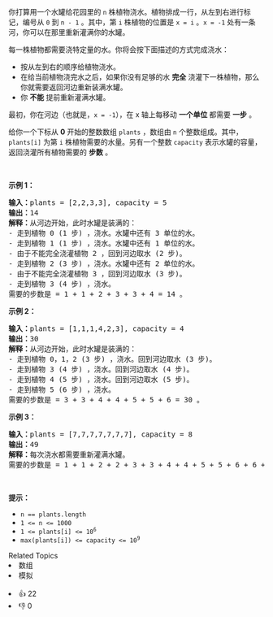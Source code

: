 <p>你打算用一个水罐给花园里的 <code>n</code> 株植物浇水。植物排成一行，从左到右进行标记，编号从 <code>0</code> 到 <code>n - 1</code> 。其中，第 <code>i</code> 株植物的位置是 <code>x = i</code> 。<code>x = -1</code>&nbsp;处有一条河，你可以在那里重新灌满你的水罐。</p>

<p>每一株植物都需要浇特定量的水。你将会按下面描述的方式完成浇水：</p>

<ul> 
 <li>按从左到右的顺序给植物浇水。</li> 
 <li>在给当前植物浇完水之后，如果你没有足够的水 <strong>完全</strong> 浇灌下一株植物，那么你就需要返回河边重新装满水罐。</li> 
 <li>你 <strong>不能</strong> 提前重新灌满水罐。</li> 
</ul>

<p>最初，你在河边（也就是，<code>x = -1</code>），在 x 轴上每移动 <strong>一个单位</strong>&nbsp;都需要 <strong>一步</strong> 。</p>

<p>给你一个下标从 <strong>0</strong> 开始的整数数组 <code>plants</code> ，数组由 <code>n</code> 个整数组成。其中，<code>plants[i]</code> 为第 <code>i</code> 株植物需要的水量。另有一个整数 <code>capacity</code> 表示水罐的容量，返回浇灌所有植物需要的 <strong>步数</strong> 。</p>

<p>&nbsp;</p>

<p><strong>示例 1：</strong></p>

<pre>
<strong>输入：</strong>plants = [2,2,3,3], capacity = 5
<strong>输出：</strong>14
<strong>解释：</strong>从河边开始，此时水罐是装满的：
- 走到植物 0 (1 步) ，浇水。水罐中还有 3 单位的水。
- 走到植物 1 (1 步) ，浇水。水罐中还有 1 单位的水。
- 由于不能完全浇灌植物 2 ，回到河边取水 (2 步)。
- 走到植物 2 (3 步) ，浇水。水罐中还有 2 单位的水。
- 由于不能完全浇灌植物 3 ，回到河边取水 (3 步)。
- 走到植物 3 (4 步) ，浇水。
需要的步数是 = 1 + 1 + 2 + 3 + 3 + 4 = 14 。
</pre>

<p><strong>示例 2：</strong></p>

<pre>
<strong>输入：</strong>plants = [1,1,1,4,2,3], capacity = 4
<strong>输出：</strong>30
<strong>解释：</strong>从河边开始，此时水罐是装满的：
- 走到植物 0，1，2 (3 步) ，浇水。回到河边取水 (3 步)。
- 走到植物 3 (4 步) ，浇水。回到河边取水 (4 步)。
- 走到植物 4 (5 步) ，浇水。回到河边取水 (5 步)。
- 走到植物 5 (6 步) ，浇水。
需要的步数是 = 3 + 3 + 4 + 4 + 5 + 5 + 6 = 30 。</pre>

<p><strong>示例 3：</strong></p>

<pre>
<strong>输入：</strong>plants = [7,7,7,7,7,7,7], capacity = 8
<strong>输出：</strong>49
<strong>解释：</strong>每次浇水都需要重新灌满水罐。
需要的步数是 = 1 + 1 + 2 + 2 + 3 + 3 + 4 + 4 + 5 + 5 + 6 + 6 + 7 = 49 。
</pre>

<p>&nbsp;</p>

<p><strong>提示：</strong></p>

<ul> 
 <li><code>n == plants.length</code></li> 
 <li><code>1 &lt;= n &lt;= 1000</code></li> 
 <li><code>1 &lt;= plants[i] &lt;= 10<sup>6</sup></code></li> 
 <li><code>max(plants[i]) &lt;= capacity &lt;= 10<sup>9</sup></code></li> 
</ul>

<div><div>Related Topics</div><div><li>数组</li><li>模拟</li></div></div><br><div><li>👍 22</li><li>👎 0</li></div>